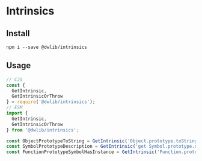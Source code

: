 # Intrinsics

## Install
`npm i --save @dwlib/intrinsics`

## Usage
```javascript
// CJS
const {
  GetIntrinsic,
  GetIntrinsicOrThrow
} = require('@dwlib/intrinsics');
// ESM
import {
  GetIntrinsic,
  GetIntrinsicOrThrow
} from '@dwlib/intrinsics';

const ObjectPrototypeToString = GetIntrinsic('Object.prototype.toString');
const SymbolPrototypeDescription = GetIntrinsic('get Symbol.prototype.description');
const FunctionPrototypeSymbolHasInstance = GetIntrinsic('Function.prototype[@@hasInstance]');
```
